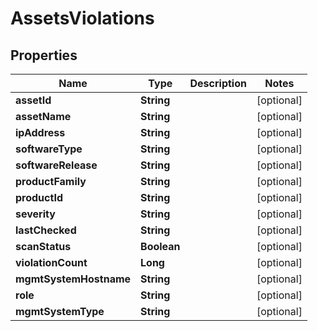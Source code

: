

# AssetsViolations


## Properties

| Name | Type | Description | Notes |
|------------ | ------------- | ------------- | -------------|
|**assetId** | **String** |  |  [optional] |
|**assetName** | **String** |  |  [optional] |
|**ipAddress** | **String** |  |  [optional] |
|**softwareType** | **String** |  |  [optional] |
|**softwareRelease** | **String** |  |  [optional] |
|**productFamily** | **String** |  |  [optional] |
|**productId** | **String** |  |  [optional] |
|**severity** | **String** |  |  [optional] |
|**lastChecked** | **String** |  |  [optional] |
|**scanStatus** | **Boolean** |  |  [optional] |
|**violationCount** | **Long** |  |  [optional] |
|**mgmtSystemHostname** | **String** |  |  [optional] |
|**role** | **String** |  |  [optional] |
|**mgmtSystemType** | **String** |  |  [optional] |



